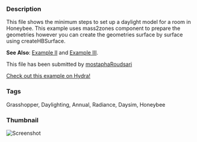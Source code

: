 ### Description 
This file shows the minimum steps to set up a daylight model for a room in Honeybee. This example uses mass2zones component to prepare the geometries however you can create the geometries surface by surface using createHBSurface.

**See Also**: [Example II](http://hydrashare.github.io/hydra/viewer?owner=mostaphaRoudsari&fork=hydra_1&id=Honeybee_Grid-based_Daylight_Simulation_Example_II) and [Example III](http://hydrashare.github.io/hydra/viewer?owner=mostaphaRoudsari&fork=hydra_1&id=Honeybee_Grid-based_Daylight_Simulation_Example_III).

This file has been submitted by [mostaphaRoudsari](https://github.com/mostaphaRoudsari)

[Check out this example on Hydra!](http://hydrashare.github.io/hydra/viewer?owner=mostaphaRoudsari&fork=hydra_1&id=Honeybee_Annual_Daylight_Simulation_Example)
### Tags 
Grasshopper, Daylighting, Annual, Radiance, Daysim, Honeybee
### Thumbnail 
![Screenshot](https://raw.githubusercontent.com/mostaphaRoudsari/hydra/master/Honeybee_Annual_Daylight_Simulation_Example/thumbnail.png)
